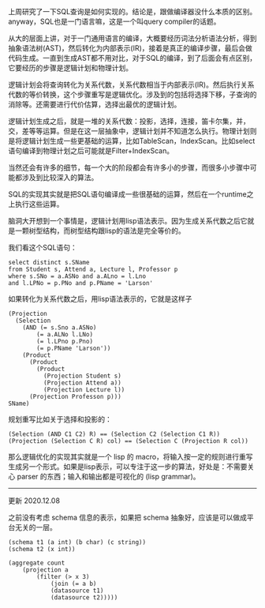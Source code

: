 上周研究了一下SQL查询是如何实现的。结论是，跟做编译器没什么本质的区别。anyway，SQL也是一门语言嘛，这是一个叫query compiler的话题。

从大的层面上讲，对于一门通用语言的编译，大概要经历词法分析语法分析，得到抽象语法树(AST)，然后转化为内部表示(IR)，接着是真正的编译步骤，最后会做代码生成。一直到生成AST都不用对比，对于SQL的编译，到了后面会有点区别，它要经历的步骤是逻辑计划和物理计划。

逻辑计划会将查询转化为关系代数，关系代数相当于内部表示(IR)。然后执行关系代数的等价转换，这个步骤重写是逻辑优化。涉及到的包括将选择下移，子查询的消除等。还需要进行代价估算，选择出最优的逻辑计划。

逻辑计划生成之后，就是一堆的关系代数：投影，选择，连接，笛卡尔集，并，交，差等等运算。但是在这一层抽象中，逻辑计划并不知道怎么执行。物理计划则是将逻辑计划生成一些更基础的运算，比如TableScan，IndexScan。比如select语句编译到物理计划之后可能就是Filter+IndexScan。

当然还会有许多的细节，每一个大的阶段都会有许多小的步骤，而很多小步骤中可能都涉及到比较深入的算法。

SQL的实现其实就是把SQL语句编译成一些很基础的运算，然后在一个runtime之上执行这些运算。

脑洞大开想到一个事情是，逻辑计划用lisp语法表示。因为生成关系代数之后它就是一颗树型结构，而树型结构跟lisp的语法是完全等价的。
  
我们看这个SQL语句：

    select distinct s.SName
    from Student s, Attend a, Lecture l, Professor p
    where s.SNo = a.ASNo and a.ALno = l.Lno
    and l.LPNo = p.PNo and p.PName = 'Larson'
  
如果转化为关系代数之后，用lisp语法表示的，它就是这样子

    (Projection
      (Selection
        (AND (= s.Sno a.ASNo)
            (= a.ALNo l.LNo)
            (= l.LPno p.Pno)
            (= p.PName 'Larson'))
        (Product
          (Product
            (Product
              (Projection Student s)
              (Projection Attend a))
              (Projection Lecture l))
          (Projection Professon p)))
    SName)

规划重写比如关于选择和投影的：

    (Selection (AND C1 C2) R) == (Selection C2 (Selection C1 R))
    (Projection (Selection C R) col) == (Selection C (Projection R col))

那么逻辑优化的实现其实就是一个 lisp 的 macro，将输入按一定的规则进行重写生成另一个形式。如果是lisp表示，可以专注于这一步的算法，好处是：不需要关心 parser 的东西；输入和输出都是可视化的 (lisp grammar)。

--------------------

更新 2020.12.08

之前没有考虑 schema 信息的表示，如果把 schema 抽象好，应该是可以做成平台无关的一层。

	(schema t1 (a int) (b char) (c string))
	(schema t2 (x int))

	(aggregate count
		(projection a
			(filter (> x 3)
				(join (= a b)
				(datasource t1)
				(datasource t2)))))
